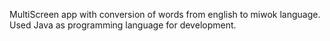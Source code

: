 MultiScreen app with conversion of words from english to miwok language.
Used Java as programming language for development.

